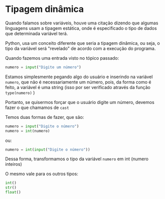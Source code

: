 # Tipagem dinâmica

Quando falamos sobre variáveis, houve uma citação dizendo que algumas linguagens usam a tipagem estática, onde é especificado o tipo de dados que determinada variável terá.

Python, usa um conceito diferente que seria a tipagem dinâmica, ou seja, o tipo da variável será "revelado" de acordo com a execução do programa.

Quando fazemos uma entrada visto no tópico passado:

```python
numero = input("Digite um número")
```

Estamos simplesmente pegando algo do usuário e inserindo na variável `numero`, que não é necessariamente um número, pois, da forma como é feito, a variável é uma string (isso por ser verificado através da função `type(numero)` )

Portanto, se quisermos forçar que o usuário digite um número, devemos fazer o que chamamos de `cast`

Temos duas formas de fazer, que são:

```python
numero = input("Digite o número")
numero = int(numero)
```

ou:

```python
numero = int(input("Digite o número"))
```

Dessa forma, transformamos o tipo da variável `numero` em int (numero inteiros)

O mesmo vale para os outros tipos:

```python
int()
str()
float()
```

